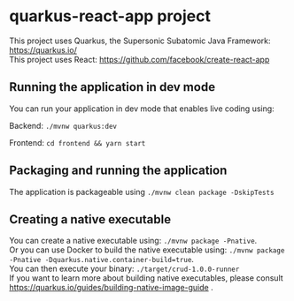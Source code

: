 # quarkus-react-app project
This project uses Quarkus, the Supersonic Subatomic Java Framework: https://quarkus.io/  
This project uses React: https://github.com/facebook/create-react-app  

## Running the application in dev mode

You can run your application in dev mode that enables live coding using:

Backend: 
  `./mvnw quarkus:dev`

Frontend: 
  `cd frontend && yarn start`

## Packaging and running the application  

The application is packageable using `./mvnw clean package -DskipTests`

## Creating a native executable

You can create a native executable using: `./mvnw package -Pnative`.  
Or you can use Docker to build the native executable using: `./mvnw package -Pnative -Dquarkus.native.container-build=true`.  
You can then execute your binary: `./target/crud-1.0.0-runner`  
If you want to learn more about building native executables, please consult https://quarkus.io/guides/building-native-image-guide .  